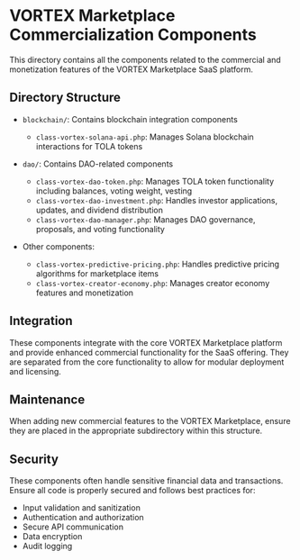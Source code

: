 # VORTEX Marketplace Commercialization Components

This directory contains all the components related to the commercial and monetization features of the VORTEX Marketplace SaaS platform.

## Directory Structure

- `blockchain/`: Contains blockchain integration components
  - `class-vortex-solana-api.php`: Manages Solana blockchain interactions for TOLA tokens
  
- `dao/`: Contains DAO-related components
  - `class-vortex-dao-token.php`: Manages TOLA token functionality including balances, voting weight, vesting
  - `class-vortex-dao-investment.php`: Handles investor applications, updates, and dividend distribution
  - `class-vortex-dao-manager.php`: Manages DAO governance, proposals, and voting functionality

- Other components:
  - `class-vortex-predictive-pricing.php`: Handles predictive pricing algorithms for marketplace items
  - `class-vortex-creator-economy.php`: Manages creator economy features and monetization

## Integration

These components integrate with the core VORTEX Marketplace platform and provide enhanced commercial functionality for the SaaS offering. They are separated from the core functionality to allow for modular deployment and licensing.

## Maintenance

When adding new commercial features to the VORTEX Marketplace, ensure they are placed in the appropriate subdirectory within this structure.

## Security

These components often handle sensitive financial data and transactions. Ensure all code is properly secured and follows best practices for:

- Input validation and sanitization
- Authentication and authorization
- Secure API communication
- Data encryption
- Audit logging 